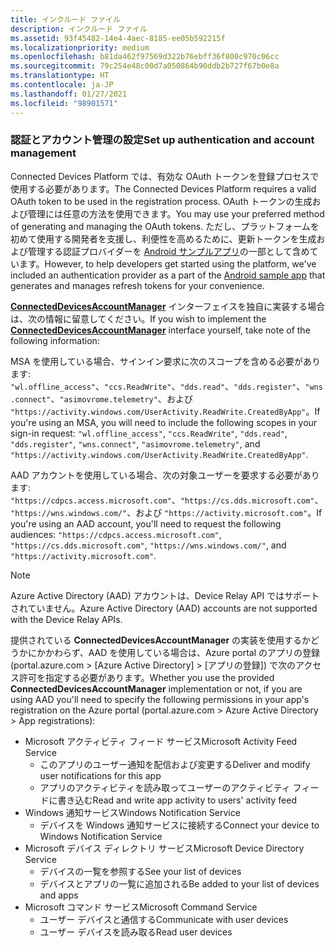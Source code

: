 ```yaml
---
title: インクルード ファイル
description: インクルード ファイル
ms.assetid: 93f45482-14e4-4aec-8185-ee05b592215f
ms.localizationpriority: medium
ms.openlocfilehash: b81da462f97569d322b76ebff36f800c970c06cc
ms.sourcegitcommit: 79c254e48c00d7a050864b90ddb2b727f67b0e8a
ms.translationtype: HT
ms.contentlocale: ja-JP
ms.lasthandoff: 01/27/2021
ms.locfileid: "98901571"
---
```

### <a name="set-up-authentication-and-account-management"></a><span data-ttu-id="4db46-103">認証とアカウント管理の設定</span><span class="sxs-lookup"><span data-stu-id="4db46-103">Set up authentication and account management</span></span>

<span data-ttu-id="4db46-104">Connected Devices Platform では、有効な OAuth トークンを登録プロセスで使用する必要があります。</span><span class="sxs-lookup"><span data-stu-id="4db46-104">The Connected Devices Platform requires a valid OAuth token to be used in the registration process.</span></span>  <span data-ttu-id="4db46-105">OAuth トークンの生成および管理には任意の方法を使用できます。</span><span class="sxs-lookup"><span data-stu-id="4db46-105">You may use your preferred method of generating and managing the OAuth tokens.</span></span>  <span data-ttu-id="4db46-106">ただし、プラットフォームを初めて使用する開発者を支援し、利便性を高めるために、更新トークンを生成および管理する認証プロバイダーを [Android サンプルアプリ](https://github.com/Microsoft/project-rome/tree/master/Android/samples)の一部として含めています。</span><span class="sxs-lookup"><span data-stu-id="4db46-106">However, to help developers get started using the platform, we've included an authentication provider as a part of the [Android sample app](https://github.com/Microsoft/project-rome/tree/master/Android/samples) that generates and manages refresh tokens for your convenience.</span></span>

<span data-ttu-id="4db46-107">**[ConnectedDevicesAccountManager](/java/api/com.microsoft.connecteddevices.core._user_account_provider)** インターフェイスを独自に実装する場合は、次の情報に留意してください。</span><span class="sxs-lookup"><span data-stu-id="4db46-107">If you wish to implement the **[ConnectedDevicesAccountManager](/java/api/com.microsoft.connecteddevices.core._user_account_provider)** interface yourself, take note of the following information:</span></span> 

<span data-ttu-id="4db46-108">MSA を使用している場合、サインイン要求に次のスコープを含める必要があります: `"wl.offline_access"`、`"ccs.ReadWrite"`、`"dds.read"`、`"dds.register"`、`"wns.connect"`、`"asimovrome.telemetry"`、および `"https://activity.windows.com/UserActivity.ReadWrite.CreatedByApp"`。</span><span class="sxs-lookup"><span data-stu-id="4db46-108">If you're using an MSA, you will need to include the following scopes in your sign-in request: `"wl.offline_access"`, `"ccs.ReadWrite"`, `"dds.read"`, `"dds.register"`, `"wns.connect"`, `"asimovrome.telemetry"`, and `"https://activity.windows.com/UserActivity.ReadWrite.CreatedByApp"`.</span></span> 

<span data-ttu-id="4db46-109">AAD アカウントを使用している場合、次の対象ユーザーを要求する必要があります: `"https://cdpcs.access.microsoft.com"`、`"https://cs.dds.microsoft.com"`、`"https://wns.windows.com/"`、および `"https://activity.microsoft.com"`。</span><span class="sxs-lookup"><span data-stu-id="4db46-109">If you're using an AAD account, you'll need to request the following audiences: `"https://cdpcs.access.microsoft.com"`, `"https://cs.dds.microsoft.com"`, `"https://wns.windows.com/"`, and `"https://activity.microsoft.com"`.</span></span>

> [!NOTE]
> <span data-ttu-id="4db46-110">Azure Active Directory (AAD) アカウントは、Device Relay API ではサポートされていません。</span><span class="sxs-lookup"><span data-stu-id="4db46-110">Azure Active Directory (AAD) accounts are not supported with the Device Relay APIs.</span></span>

<span data-ttu-id="4db46-111">提供されている **ConnectedDevicesAccountManager** の実装を使用するかどうかにかかわらず、AAD を使用している場合は、Azure portal のアプリの登録 (portal.azure.com > [Azure Active Directory] > [アプリの登録]) で次のアクセス許可を指定する必要があります。</span><span class="sxs-lookup"><span data-stu-id="4db46-111">Whether you use the provided **ConnectedDevicesAccountManager** implementation or not, if you are using AAD you'll need to specify the following permissions in your app's registration on the Azure portal (portal.azure.com > Azure Active Directory > App registrations):</span></span> 
* <span data-ttu-id="4db46-112">Microsoft アクティビティ フィード サービス</span><span class="sxs-lookup"><span data-stu-id="4db46-112">Microsoft Activity Feed Service</span></span> 
  * <span data-ttu-id="4db46-113">このアプリのユーザー通知を配信および変更する</span><span class="sxs-lookup"><span data-stu-id="4db46-113">Deliver and modify user notifications for this app</span></span>
  * <span data-ttu-id="4db46-114">アプリのアクティビティを読み取ってユーザーのアクティビティ フィードに書き込む</span><span class="sxs-lookup"><span data-stu-id="4db46-114">Read and write app activity to users' activity feed</span></span>
* <span data-ttu-id="4db46-115">Windows 通知サービス</span><span class="sxs-lookup"><span data-stu-id="4db46-115">Windows Notification Service</span></span>
  * <span data-ttu-id="4db46-116">デバイスを Windows 通知サービスに接続する</span><span class="sxs-lookup"><span data-stu-id="4db46-116">Connect your device to Windows Notification Service</span></span> 
* <span data-ttu-id="4db46-117">Microsoft デバイス ディレクトリ サービス</span><span class="sxs-lookup"><span data-stu-id="4db46-117">Microsoft Device Directory Service</span></span>
  * <span data-ttu-id="4db46-118">デバイスの一覧を参照する</span><span class="sxs-lookup"><span data-stu-id="4db46-118">See your list of devices</span></span>
  * <span data-ttu-id="4db46-119">デバイスとアプリの一覧に追加される</span><span class="sxs-lookup"><span data-stu-id="4db46-119">Be added to your list of devices and apps</span></span> 
* <span data-ttu-id="4db46-120">Microsoft コマンド サービス</span><span class="sxs-lookup"><span data-stu-id="4db46-120">Microsoft Command Service</span></span>
  * <span data-ttu-id="4db46-121">ユーザー デバイスと通信する</span><span class="sxs-lookup"><span data-stu-id="4db46-121">Communicate with user devices</span></span>
  * <span data-ttu-id="4db46-122">ユーザー デバイスを読み取る</span><span class="sxs-lookup"><span data-stu-id="4db46-122">Read user devices</span></span>